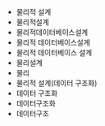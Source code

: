 - 물리적 설계
- 물리적설계
- 물리적데이터베이스설계
- 물리적 데이터베이스설계
- 물리적 데이터베이스 설계
- 물리설계
- 물리
- 물리적 설계(데이터 구조화)
- 데이터 구조화
- 데이터구조화
- 데이터구조